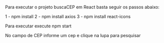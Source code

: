 Para executar o projeto buscaCEP em React basta seguir os passos abaixo:

1 - npm install
2 - npm install axios
3 - npm install react-icons

Para executar execute npm start

No campo de CEP informe um cep e clique na lupa para pesquisar